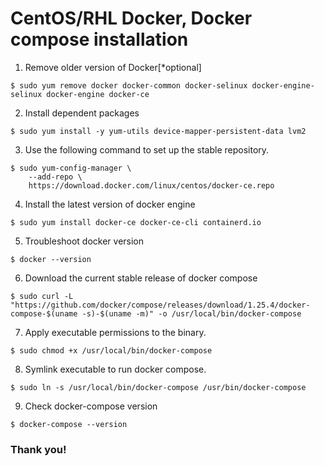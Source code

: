 # CentOS/RHL Docker, Docker compose installation

1. Remove older version of Docker[*optional]
```
$ sudo yum remove docker docker-common docker-selinux docker-engine-selinux docker-engine docker-ce
```

2. Install dependent packages
```
$ sudo yum install -y yum-utils device-mapper-persistent-data lvm2
```

3. Use the following command to set up the stable repository.
```
$ sudo yum-config-manager \
    --add-repo \
    https://download.docker.com/linux/centos/docker-ce.repo
```    

4. Install the latest version of docker engine
```
$ sudo yum install docker-ce docker-ce-cli containerd.io
```

5. Troubleshoot docker version
```
$ docker --version
```

6. Download the current stable release of docker compose
```
$ sudo curl -L "https://github.com/docker/compose/releases/download/1.25.4/docker-compose-$(uname -s)-$(uname -m)" -o /usr/local/bin/docker-compose
```

7. Apply executable permissions to the binary.
```
$ sudo chmod +x /usr/local/bin/docker-compose
```

8. Symlink executable to run docker compose.
```
$ sudo ln -s /usr/local/bin/docker-compose /usr/bin/docker-compose
```

9. Check docker-compose version
```
$ docker-compose --version
```

### Thank you!
